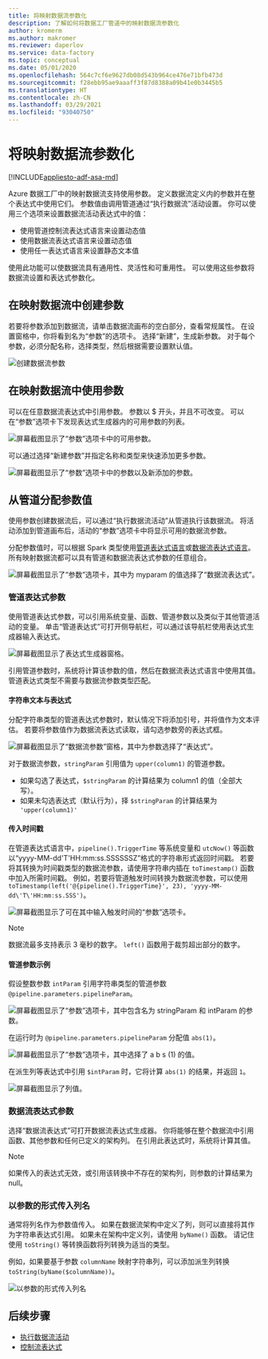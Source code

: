 ```yaml
---
title: 将映射数据流参数化
description: 了解如何将数据工厂管道中的映射数据流参数化
author: kromerm
ms.author: makromer
ms.reviewer: daperlov
ms.service: data-factory
ms.topic: conceptual
ms.date: 05/01/2020
ms.openlocfilehash: 564c7cf6e9627db08d543b964ce476e71bfb473d
ms.sourcegitcommit: f28ebb95ae9aaaff3f87d8388a09b41e0b3445b5
ms.translationtype: HT
ms.contentlocale: zh-CN
ms.lasthandoff: 03/29/2021
ms.locfileid: "93040750"
---
```

# <a name="parameterizing-mapping-data-flows"></a>将映射数据流参数化

[!INCLUDE[appliesto-adf-asa-md](includes/appliesto-adf-asa-md.md)] 

Azure 数据工厂中的映射数据流支持使用参数。 定义数据流定义内的参数并在整个表达式中使用它们。 参数值由调用管道通过“执行数据流”活动设置。 你可以使用三个选项来设置数据流活动表达式中的值：

* 使用管道控制流表达式语言来设置动态值
* 使用数据流表达式语言来设置动态值
* 使用任一表达式语言来设置静态文本值

使用此功能可以使数据流具有通用性、灵活性和可重用性。 可以使用这些参数将数据流设置和表达式参数化。

## <a name="create-parameters-in-a-mapping-data-flow"></a>在映射数据流中创建参数

若要将参数添加到数据流，请单击数据流画布的空白部分，查看常规属性。 在设置窗格中，你将看到名为“参数”的选项卡。 选择“新建”，生成新参数。 对于每个参数，必须分配名称，选择类型，然后根据需要设置默认值。

![创建数据流参数](media/data-flow/create-params.png "创建数据流参数")

## <a name="use-parameters-in-a-mapping-data-flow"></a>在映射数据流中使用参数 

可以在任意数据流表达式中引用参数。 参数以 $ 开头，并且不可改变。 可以在“参数”选项卡下发现表达式生成器内的可用参数的列表。

![屏幕截图显示了“参数”选项卡中的可用参数。](media/data-flow/parameter-expression.png "数据流参数表达式")

可以通过选择“新建参数”并指定名称和类型来快速添加更多参数。

![屏幕截图显示了“参数”选项卡中的参数以及新添加的参数。](media/data-flow/new-parameter-expression.png "数据流参数表达式")

## <a name="assign-parameter-values-from-a-pipeline"></a>从管道分配参数值

使用参数创建数据流后，可以通过“执行数据流活动”从管道执行该数据流。 将活动添加到管道画布后，活动的“参数”选项卡中将显示可用的数据流参数。

分配参数值时，可以根据 Spark 类型使用[管道表达式语言](control-flow-expression-language-functions.md)或[数据流表达式语言](data-flow-expression-functions.md)。 所有映射数据流都可以具有管道和数据流表达式参数的任意组合。

![屏幕截图显示了“参数”选项卡，其中为 myparam 的值选择了“数据流表达式”。](media/data-flow/parameter-assign.png "设置数据流参数")

### <a name="pipeline-expression-parameters"></a>管道表达式参数

使用管道表达式参数，可以引用系统变量、函数、管道参数以及类似于其他管道活动的变量。 单击“管道表达式”可打开侧导航栏，可以通过该导航栏使用表达式生成器输入表达式。

![屏幕截图显示了表达式生成器窗格。](media/data-flow/parameter-pipeline.png "设置数据流参数")

引用管道参数时，系统将计算该参数的值，然后在数据流表达式语言中使用其值。 管道表达式类型不需要与数据流参数类型匹配。 

#### <a name="string-literals-vs-expressions"></a>字符串文本与表达式

分配字符串类型的管道表达式参数时，默认情况下将添加引号，并将值作为文本评估。 若要将参数值作为数据流表达式读取，请勾选参数旁的表达式框。

![屏幕截图显示了“数据流参数”窗格，其中为参数选择了“表达式”。](media/data-flow/string-parameter.png "设置数据流参数")

对于数据流参数，`stringParam` 引用值为 `upper(column1)` 的管道参数。 

- 如果勾选了表达式，`$stringParam` 的计算结果为 column1 的值（全部大写）。
- 如果未勾选表达式（默认行为），择 `$stringParam` 的计算结果为 `'upper(column1)'`

#### <a name="passing-in-timestamps"></a>传入时间戳

在管道表达式语言中，`pipeline().TriggerTime` 等系统变量和 `utcNow()` 等函数以“yyyy-MM-dd\'T\'HH:mm:ss.SSSSSSZ”格式的字符串形式返回时间戳。 若要将其转换为时间戳类型的数据流参数，请使用字符串内插在 `toTimestamp()` 函数中加入所需时间戳。 例如，若要将管道触发时间转换为数据流参数，可以使用 `toTimestamp(left('@{pipeline().TriggerTime}', 23), 'yyyy-MM-dd\'T\'HH:mm:ss.SSS')`。 

![屏幕截图显示了可在其中输入触发时间的“参数”选项卡。](media/data-flow/parameter-timestamp.png "设置数据流参数")

> [!NOTE]
> 数据流最多支持表示 3 毫秒的数字。 `left()` 函数用于裁剪超出部分的数字。

#### <a name="pipeline-parameter-example"></a>管道参数示例

假设整数参数 `intParam` 引用字符串类型的管道参数 `@pipeline.parameters.pipelineParam`。 

![屏幕截图显示了“参数”选项卡，其中包含名为 stringParam 和 intParam 的参数。](media/data-flow/parameter-pipeline-2.png "设置数据流参数")

在运行时为 `@pipeline.parameters.pipelineParam` 分配值 `abs(1)`。

![屏幕截图显示了“参数”选项卡，其中选择了 a b s (1) 的值。](media/data-flow/parameter-pipeline-4.png "设置数据流参数")

在派生列等表达式中引用 `$intParam` 时，它将计算 `abs(1)` 的结果，并返回 `1`。 

![屏幕截图显示了列值。](media/data-flow/parameter-pipeline-3.png "设置数据流参数")

### <a name="data-flow-expression-parameters"></a>数据流表达式参数

选择“数据流表达式”可打开数据流表达式生成器。 你将能够在整个数据流中引用函数、其他参数和任何已定义的架构列。 在引用此表达式时，系统将计算其值。

> [!NOTE]
> 如果传入的表达式无效，或引用该转换中不存在的架构列，则参数的计算结果为 null。


### <a name="passing-in-a-column-name-as-a-parameter"></a>以参数的形式传入列名

通常将列名作为参数值传入。 如果在数据流架构中定义了列，则可以直接将其作为字符串表达式引用。 如果未在架构中定义列，请使用 `byName()` 函数。 请记住使用 `toString()` 等转换函数将列转换为适当的类型。

例如，如果要基于参数 `columnName` 映射字符串列，可以添加派生列转换 `toString(byName($columnName))`。

![以参数的形式传入列名](media/data-flow/parameterize-column-name.png "以参数的形式传入列名")

## <a name="next-steps"></a>后续步骤
* [执行数据流活动](control-flow-execute-data-flow-activity.md)
* [控制流表达式](control-flow-expression-language-functions.md)
